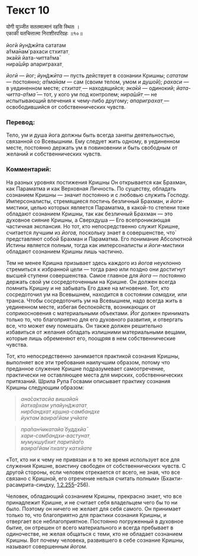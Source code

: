 # Текст 10

योगी युञ्जीत सततमात्मानं रहसि स्थितः ।  
एकाकी यतचित्तात्मा निराशीरपरिग्रहः ॥१०॥

йогӣ йун̃джӣта сататам  
а̄тма̄нам̇ рахаси стхитат̣  
эка̄кӣ йата-читта̄тма̄  
нира̄ш́ӣр апариграхат̣

_йогӣ_ — йог; _йун̃джӣта_ — пусть действует в сознании Кришны; _сататам_ — постоянно; _а̄тма̄нам_ — сам (своим телом, умом и душой); _рахаси_ — в уединенном месте; _стхитат̣_ — находящийся; _эка̄кӣ_ — одинокий; _йата-читта-а̄тма̄_ — тот, у кого ум под контролем; _нира̄ш́ӣт̣_ — не испытывающий влечения к чему-либо другому; _апариграхат̣_ — освободившийся от собственнических чувств.

### Перевод:

Тело, ум и душа йога должны быть всегда заняты деятельностью, связанной со Всевышним. Ему следует жить одному, в уединенном месте, постоянно держать ум в повиновении и быть свободным от желаний и собственнических чувств.

### Комментарий:

На разных уровнях постижения Кришны Он открывается как Брахман, как Параматма и как Верховная Личность. По существу, обладать сознанием Кришны — значит постоянно и с любовью служить Господу. Имперсоналисты, стремящиеся постичь безличный Брахман, и _йоги_-мистики, целью которых является Параматма, в какой-то степени тоже обладают сознанием Кришны, так как безличный Брахман — это духовное сияние Кришны, а Сверхдуша — Его всепроникающая частичная экспансия. Но тот, кто непосредственно служит Кришне, считается лучшим из _йогов,_ поскольку знает в совершенстве, что́ представляют собой Брахман и Параматма. Его понимание Абсолютной Истины является полным, тогда как имперсоналисты и _йоги_-мистики обладают сознанием Кришны лишь частично.

Тем не менее Кришна призывает здесь каждого из _йогов_ неуклонно стремиться к избранной цели — тогда рано или поздно они достигнут высшей ступени совершенства. Самое главное для _йога_ — постоянно держать свой ум сосредоточенным на Кришне. Он должен всегда помнить Кришну и не забывать Его даже на мгновение. Тот, кто сосредоточил ум на Всевышнем, находится в состоянии _самадхи,_ или транса. Чтобы сосредоточить ум на Всевышнем, надо всегда жить в уединенном месте, избегая беспокойств, возникающих от соприкосновения с материальными объектами. _Йог_ должен принимать только то, что благоприятно для его духовного развития, и отвергать все, что может ему помешать. Он также должен решительно избавиться от желания обладать излишними материальными вещами, которые лишь обременяют его, поощряя в нем собственнические чувства.

Тот, кто непосредственно занимается практикой сознания Кришны, выполняет все эти требования наилучшим образом, потому что преданное служение Кришне подразумевает самоотречение, практически не оставляющее места для мирских, собственнических притязаний. Шрила Рупа Госвами описывает практику сознания Кришны следующим образом:

> _ана̄сактасйа вишайа̄н  
> йатха̄рхам упайун̃джатат̣  
> нирбандхат̣ кр̣шн̣а-самбандхе  
> йуктам̇ ваира̄гйам учйате_

> _пра̄пан̃чикатайа̄ буддхйа̄  
> хари-самбандхи-вастунат̣  
> мумукшубхит̣ паритйа̄го  
> ваира̄гйам̇ пхалгу катхйате_

«Тот, кто ни к чему не привязан и в то же время использует все для служения Кришне, воистину свободен от собственнических чувств. С другой стороны, если человек отрекается от всего, не зная, что все связано с Кришной, его отречение нельзя считать полным» (Бхакти-расамрита-синдху, [1.2.255](#)–256).

Человек, обладающий сознанием Кришны, прекрасно знает, что все принадлежит Кришне, и не считает себя владельцем чего бы то ни было. Поэтому он ничего не желает для себя самого. Он принимает только то, что благоприятно для практики сознания Кришны, и отвергает все неблагоприятное. Постоянно погруженный в духовное бытие, он отрешен от всего материального и всегда пребывает в одиночестве, не желая общаться с теми, кто не обладает сознанием Кришны. Вот почему человека, развившего в себе сознание Кришны, называют совершенным _йогом._